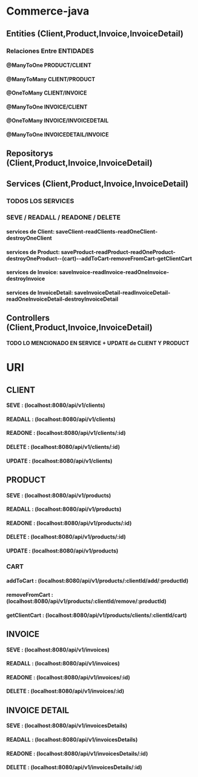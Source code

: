 # Commerce-java


## Entities (Client,Product,Invoice,InvoiceDetail)

### Relaciones Entre ENTIDADES

#### @ManyToOne PRODUCT/CLIENT

#### @ManyToMany CLIENT/PRODUCT

#### @OneToMany  CLIENT/INVOICE

#### @ManyToOne INVOICE/CLIENT

#### @OneToMany INVOICE/INVOICEDETAIL

#### @ManyToOne INVOICEDETAIL/INVOICE

## Repositorys (Client,Product,Invoice,InvoiceDetail)

###

## Services (Client,Product,Invoice,InvoiceDetail)

### TODOS LOS SERVICES

### SEVE / READALL / READONE / DELETE

#### services de Client: saveClient-readClients-readOneClient-destroyOneClient

#### services de Product: saveProduct-readProduct-readOneProduct-destroyOneProduct--(cart)--addToCart-removeFromCart-getClientCart

#### services de Invoice: saveInvoice-readInvoice-readOneInvoice-destroyInvoice 

#### services de InvoiceDetail: saveInvoiceDetail-readInvoiceDetail-readOneInvoiceDetail-destroyInvoiceDetail


## Controllers (Client,Product,Invoice,InvoiceDetail)

#### TODO LO MENCIONADO EN SERVICE + UPDATE de CLIENT Y PRODUCT


# URI


## CLIENT

#### SEVE : (localhost:8080/api/v1/clients)
#### READALL : (localhost:8080/api/v1/clients)
#### READONE : (localhost:8080/api/v1/clients/:id)
#### DELETE : (localhost:8080/api/v1/clients/:id)
#### UPDATE : (localhost:8080/api/v1/clients)


## PRODUCT

#### SEVE : (localhost:8080/api/v1/products)
#### READALL : (localhost:8080/api/v1/products)
#### READONE : (localhost:8080/api/v1/products/:id)
#### DELETE : (localhost:8080/api/v1/products/:id)
#### UPDATE : (localhost:8080/api/v1/products) 

### CART

#### addToCart : (localhost:8080/api/v1/products/:clientId/add/:productId)
#### removeFromCart : (localhost:8080/api/v1/products/:clientId/remove/:productId)
#### getClientCart : (localhost:8080/api/v1/products/clients/:clientId/cart)




## INVOICE

#### SEVE : (localhost:8080/api/v1/invoices)
#### READALL : (localhost:8080/api/v1/invoices)
#### READONE : (localhost:8080/api/v1/invoices/:id)
#### DELETE : (localhost:8080/api/v1/invoices/:id)


## INVOICE DETAIL

#### SEVE : (localhost:8080/api/v1/invoicesDetails)
#### READALL : (localhost:8080/api/v1/invoicesDetails)
#### READONE : (localhost:8080/api/v1/invoicesDetails/:id)
#### DELETE : (localhost:8080/api/v1/invoicesDetails/:id)
